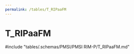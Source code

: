 ```yaml
---
permalink: /tables/T_RIPaaFM
---
```

# T\_RIPaaFM
<!-- SPDX-License-Identifier: MPL-2.0 -->

<!-- ATTENTION : Ne pas supprimer ou modifier la ligne ci-dessous -->
#include "tables/.schemas/PMSI/PMSI RIM-P/T_RIPaaFM.md"
<!-- ATTENTION : Ne pas supprimer ou modifier la ligne ci-dessus -->
